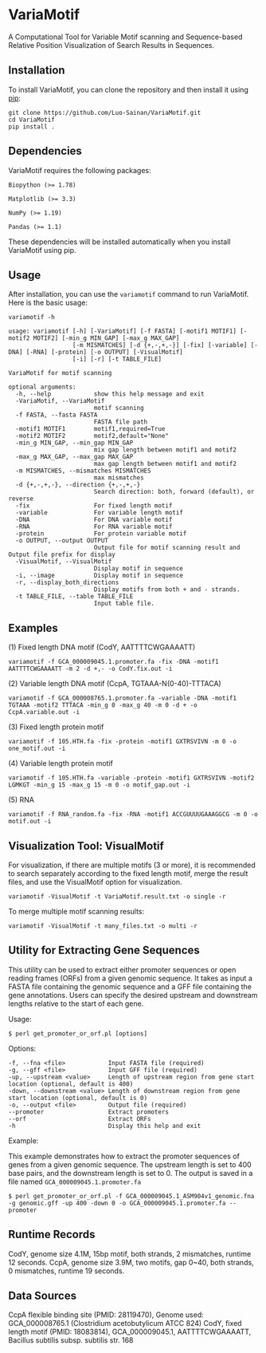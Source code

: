 # VariaMotif
 A Computational Tool for Variable Motif scanning and Sequence-based Relative Position Visualization of Search Results in Sequences.

## Installation

To install VariaMotif, you can clone the repository and then install it using [pip](https://pip.pypa.io/en/stable/installation/):

```
git clone https://github.com/Luo-Sainan/VariaMotif.git
cd VariaMotif
pip install .
```

## Dependencies

VariaMotif requires the following packages:

`Biopython (>= 1.78)`

`Matplotlib (>= 3.3)`

`NumPy (>= 1.19)`

`Pandas (>= 1.1)`

These dependencies will be installed automatically when you install VariaMotif using pip.

## Usage

After installation, you can use the `variamotif` command to run VariaMotif. Here is the basic usage:

```
variamotif -h

usage: variamotif [-h] [-VariaMotif] [-f FASTA] [-motif1 MOTIF1] [-motif2 MOTIF2] [-min_g MIN_GAP] [-max_g MAX_GAP]
                  [-m MISMATCHES] [-d {+,-,+,-}] [-fix] [-variable] [-DNA] [-RNA] [-protein] [-o OUTPUT] [-VisualMotif]
                  [-i] [-r] [-t TABLE_FILE]

VariaMotif for motif scanning

optional arguments:
  -h, --help            show this help message and exit
  -VariaMotif, --VariaMotif
                        motif scanning
  -f FASTA, --fasta FASTA
                        FASTA file path
  -motif1 MOTIF1        motif1,required=True
  -motif2 MOTIF2        motif2,default="None"
  -min_g MIN_GAP, --min_gap MIN_GAP
                        mix gap length between motif1 and motif2
  -max_g MAX_GAP, --max_gap MAX_GAP
                        max gap length between motif1 and motif2
  -m MISMATCHES, --mismatches MISMATCHES
                        max mismatches
  -d {+,-,+,-}, --direction {+,-,+,-}
                        Search direction: both, forward (default), or reverse
  -fix                  For fixed length motif
  -variable             For variable length motif
  -DNA                  For DNA variable motif
  -RNA                  For RNA variable motif
  -protein              For protein variable motif
  -o OUTPUT, --output OUTPUT
                        Output file for motif scanning result and Output file prefix for display
  -VisualMotif, --VisualMotif
                        Display motif in sequence
  -i, --image           Display motif in sequence
  -r, --display_both_directions
                        Display motifs from both + and - strands.
  -t TABLE_FILE, --table TABLE_FILE
                        Input table file.
```

## Examples
(1) Fixed length DNA motif (CodY, AATTTTCWGAAAATT)

```
variamotif -f GCA_000009045.1.promoter.fa -fix -DNA -motif1 AATTTTCWGAAAATT -m 2 -d +,- -o CodY.fix.out -i
```
(2) Variable length DNA motif (CcpA, TGTAAA-N(0-40)-TTTACA)

```
variamotif -f GCA_000008765.1.promoter.fa -variable -DNA -motif1 TGTAAA -motif2 TTTACA -min_g 0 -max_g 40 -m 0 -d + -o CcpA.variable.out -i
```

(3) Fixed length protein motif

```
variamotif -f 105.HTH.fa -fix -protein -motif1 GXTRSVIVN -m 0 -o one_motif.out -i
```

(4) Variable length protein motif

```
variamotif -f 105.HTH.fa -variable -protein -motif1 GXTRSVIVN -motif2 LGMKGT -min_g 15 -max_g 15 -m 0 -o motif_gap.out -i
```
(5) RNA

```
variamotif -f RNA_random.fa -fix -RNA -motif1 ACCGUUUUGAAAGGCG -m 0 -o motif.out -i
```

## Visualization Tool: VisualMotif

For visualization, if there are multiple motifs (3 or more), it is recommended to search separately according to the fixed length motif, merge the result files, and use the VisualMotif option for visualization.

```
variamotif -VisualMotif -t VariaMotif.result.txt -o single -r
```

To merge multiple motif scanning results:

```
variamotif -VisualMotif -t many_files.txt -o multi -r
```

## Utility for Extracting Gene Sequences

This utility can be used to extract either promoter sequences or open reading frames (ORFs) from a given genomic sequence. It takes as input a FASTA file containing the genomic sequence and a GFF file containing the gene annotations. Users can specify the desired upstream and downstream lengths relative to the start of each gene.

Usage:

```
$ perl get_promoter_or_orf.pl [options]
```

Options:

```
-f, --fna <file>            Input FASTA file (required)
-g, --gff <file>            Input GFF file (required)
-up, --upstream <value>     Length of upstream region from gene start location (optional, default is 400)
-down, --downstream <value> Length of downstream region from gene start location (optional, default is 0)
-o, --output <file>         Output file (required)
--promoter                  Extract promoters
--orf                       Extract ORFs
-h                          Display this help and exit
```

Example:

This example demonstrates how to extract the promoter sequences of genes from a given genomic sequence. The upstream length is set to 400 base pairs, and the downstream length is set to 0. The output is saved in a file named `GCA_000009045.1.promoter.fa`

```
$ perl get_promoter_or_orf.pl -f GCA_000009045.1_ASM904v1_genomic.fna -g genomic.gff -up 400 -down 0 -o GCA_000009045.1.promoter.fa --promoter
```


## Runtime Records

CodY, genome size 4.1M, 15bp motif, both strands, 2 mismatches, runtime 12 seconds.
CcpA, genome size 3.9M, two motifs, gap 0~40, both strands, 0 mismatches, runtime 19 seconds.

## Data Sources

CcpA flexible binding site (PMID: 28119470), Genome used: GCA_000008765.1 (Clostridium acetobutylicum ATCC 824)
CodY, fixed length motif (PMID: 18083814), GCA_000009045.1, AATTTTCWGAAAATT, Bacillus subtilis subsp. subtilis str. 168